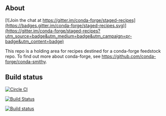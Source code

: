 About
-----

[![Join the chat at https://gitter.im/conda-forge/staged-recipes](https://badges.gitter.im/conda-forge/staged-recipes.svg)](https://gitter.im/conda-forge/staged-recipes?utm_source=badge&utm_medium=badge&utm_campaign=pr-badge&utm_content=badge)

This repo is a holding area for recipes destined for a conda-forge feedstock repo. To find out more about conda-forge, see https://github.com/conda-forge/conda-smithy.


Build status
------------

[![Circle CI](https://circleci.com/gh/conda-forge/staged-recipes/tree/master.svg?style=svg)](https://circleci.com/gh/conda-forge/staged-recipes/tree/master)

[![Build Status](https://travis-ci.org/conda-forge/staged-recipes.svg?branch=master)](https://travis-ci.org/conda-forge/staged-recipes)

[![Build status](https://ci.appveyor.com/api/projects/status/47716ba4hkginhp2/branch/master?svg=true)](https://ci.appveyor.com/project/pelson/staged-recipes/branch/master)
